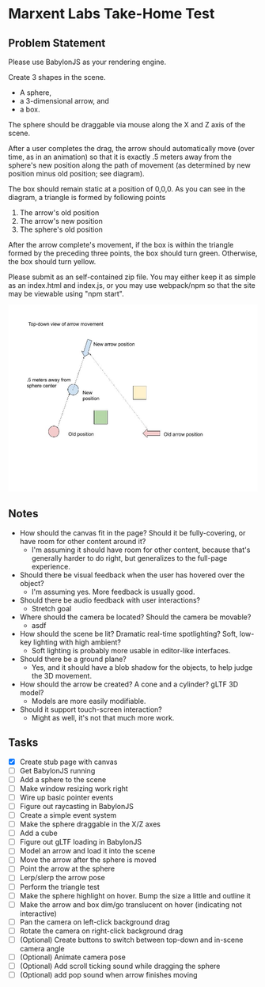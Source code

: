 # Marxent Labs Take-Home Test

## Problem Statement

Please use BabylonJS as your rendering engine.

Create 3 shapes in the scene. 
 - A sphere, 
 - a 3-dimensional arrow, and 
 - a box. 
 
 The sphere should be draggable via mouse along the X and Z axis of the scene. 
 
 After a user completes the drag, the arrow should automatically move (over time, as in an animation) so that it is exactly .5 meters away from the sphere's new position along the path of movement (as determined by new position minus old position; see diagram).

The box should remain static at a position of 0,0,0. As you can see in the diagram, a triangle is formed by following points
1.	The arrow's old position
2.	The arrow's new position
3.	The sphere's old position

After the arrow complete's movement, if the box is within the triangle formed by the preceding three points, the box should turn green. Otherwise, the box should turn yellow.

Please submit as an self-contained zip file. You may either keep it as simple as an index.html and index.js, or you may use webpack/npm so that the site may be viewable using "npm start".

<img src="diagram.jpg" title="Diagram of object motion">

## Notes

 - How should the canvas fit in the page? Should it be fully-covering, or have room for other content around it?
    - I'm assuming it should have room for other content, because that's generally harder to do right, but generalizes to the full-page experience.
 - Should there be visual feedback when the user has hovered over the object? 
    - I'm assuming yes. More feedback is usually good.
 - Should there be audio feedback with user interactions?
   - Stretch goal
 - Where should the camera be located? Should the camera be movable?
   - asdf
 - How should the scene be lit? Dramatic real-time spotlighting? Soft, low-key lighting with high ambient? 
    - Soft lighting is probably more usable in editor-like interfaces.
 - Should there be a ground plane?
    - Yes, and it should have a blob shadow for the objects, to help judge the 3D movement.
 - How should the arrow be created? A cone and a cylinder? gLTF 3D model?
    - Models are more easily modifiable.
 - Should it support touch-screen interaction?
    - Might as well, it's not that much more work.

## Tasks

 - [x] Create stub page with canvas
 - [ ] Get BabylonJS running
 - [ ] Add a sphere to the scene
 - [ ] Make window resizing work right
 - [ ] Wire up basic pointer events
 - [ ] Figure out raycasting in BabylonJS
 - [ ] Create a simple event system
 - [ ] Make the sphere draggable in the X/Z axes
 - [ ] Add a cube
 - [ ] Figure out gLTF loading in BabylonJS
 - [ ] Model an arrow and load it into the scene
 - [ ] Move the arrow after the sphere is moved
 - [ ] Point the arrow at the sphere
 - [ ] Lerp/slerp the arrow pose
 - [ ] Perform the triangle test
 - [ ] Make the sphere highlight on hover. Bump the size a little and outline it
 - [ ] Make the arrow and box dim/go translucent on hover (indicating not interactive)
 - [ ] Pan the camera on left-click background drag
 - [ ] Rotate the camera on right-click background drag
 - [ ] (Optional) Create buttons to switch between top-down and in-scene camera angle
 - [ ] (Optional) Animate camera pose
 - [ ] (Optional) Add scroll ticking sound while dragging the sphere
 - [ ] (Optional) add pop sound when arrow finishes moving